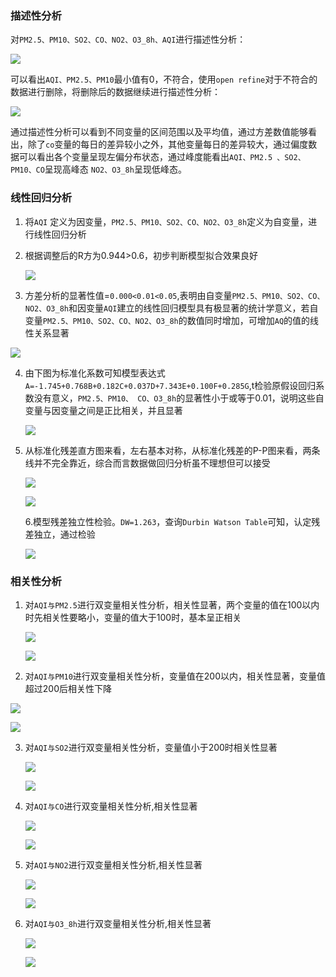 ### 描述性分析

对`PM2.5、PM10、SO2、CO、NO2、O3_8h、AQI`进行描述性分析：

![](./images/描述性分析.PNG)

可以看出`AQI、PM2.5、PM10`最小值有0，不符合，使用`open refine`对于不符合的数据进行删除，将删除后的数据继续进行描述性分析：

![](./images/筛选不符合数据.PNG)

通过描述性分析可以看到不同变量的区间范围以及平均值，通过方差数值能够看出，除了`co`变量的每日的差异较小之外，其他变量每日的差异较大，通过偏度数据可以看出各个变量呈现左偏分布状态，通过峰度能看出`AQI、PM2.5 、SO2、PM10、CO`呈现高峰态 `NO2、O3_8h`呈现低峰态。



### 线性回归分析

1. 将`AQI` 定义为因变量，`PM2.5、PM10、SO2、CO、NO2、O3_8h`定义为自变量，进行线性回归分析

2. 根据调整后的R方为0.944>0.6，初步判断模型拟合效果良好

   ![](./images/调整后R方.PNG)

3. 方差分析的显著性值=`0.000<0.01<0.05`,表明由自变量`PM2.5、PM10、SO2、CO、NO2、O3_8h`和因变量`AQI`建立的线性回归模型具有极显著的统计学意义，若自变量`PM2.5、PM10、SO2、CO、NO2、O3_8h`的数值同时增加，可增加`AQ`的值的线性关系显著

![](./images/AN.PNG)

4. 由下图为标准化系数可知模型表达式`A=-1.745+0.768B+0.182C+0.037D+7.343E+0.100F+0.285G`,t检验原假设回归系数没有意义，`PM2.5、PM10、 CO、O3_8h`的显著性小于或等于0.01，说明这些自变量与因变量之间是正比相关，并且显著

   ![](./images/标准化系数.PNG)

5. 从标准化残差直方图来看，左右基本对称，从标准化残差的P-P图来看，两条线并不完全靠近，综合而言数据做回归分析虽不理想但可以接受

   ![](./images/标准化直方图.PNG)

   ![](./images/标准化残差的PP图.PNG)

   6.模型残差独立性检验。`DW=1.263`，查询`Durbin Watson Table`可知，认定残差独立，通过检验

   ![](./images/调整后R方.PNG)



### 相关性分析

1. 对`AQI与PM2.5`进行双变量相关性分析，相关性显著，两个变量的值在100以内时先相关性要略小，变量的值大于100时，基本呈正相关

   ![](./images/相关性.PNG)

   ![](./images/双变量散点图.PNG)

2.  对`AQI与PM10`进行双变量相关性分析，变量值在200以内，相关性显著，变量值超过200后相关性下降

   ![](./images/AQI_PM10相关性.PNG)

   ![](./images/AQI_PM10散点图.PNG)

3. 对`AQI与SO2`进行双变量相关性分析，变量值小于200时相关性显著

   ![](./images/AQI_SO2相关性.PNG)

   ![](./images/AQI_SO2散点图.PNG)

4. 对`AQI与CO`进行双变量相关性分析,相关性显著

   ![](./images/AQI_CO相关性.PNG)

   ![](./images/AQI_CO散点图.PNG)

5. 对`AQI与NO2`进行双变量相关性分析,相关性显著

   ![](./images/AQI_NO2相关性.PNG)

   ![](./images/AQI_NO2散点图.PNG)

6. 对`AQI与O3_8h`进行双变量相关性分析,相关性显著

   ![](./images/AQI_O3相关性.PNG)

   ![](./images/AQI_O3散点图.PNG)


